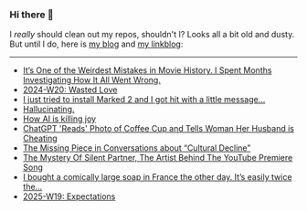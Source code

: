 ### Hi there 👋

I _really_ should clean out my repos, shouldn't I? Looks all a bit old and dusty. But until I do, here is [my blog](https://lostfocus.de/) and [my linkblog](https://dominikschwind.com/links):

--- 

<!-- POST-LIST:START -->
- [It’s One of the Weirdest Mistakes in Movie History. I Spent Months Investigating How It All Went Wrong.](https://slate.com/culture/2025/05/birds-movies-charlies-angels-2000-pygmy-nuthatch.html)
- [2024-W20: Wasted Love](https://lostfocus.de/2025/05/18/2024-w20-wasted-love/)
- [I just tried to install Marked 2 and I got hit with a little message…](https://lostfocus.de/2025/05/18/234623/)
- [Hallucinating.](https://ethanmarcotte.com/wrote/hallucinating/)
- [How AI is killing joy](https://leah.is/posts/ai_is_killing_joy/)
- [ChatGPT &#39;Reads&#39; Photo of Coffee Cup and Tells Woman Her Husband is Cheating](https://petapixel.com/2025/05/14/chatgpt-reads-photo-of-coffee-cup-and-tells-woman-her-husband-is-cheating/)
- [The Missing Piece in Conversations about “Cultural Decline”](https://culture.ghost.io/the-missing-piece-in-conversations-about-cultural-decline/)
- [The Mystery Of Silent Partner, The Artist Behind The YouTube Premiere Song](https://uproxx.com/music/silent-partner-youtube-premiere-song/)
- [I bought a comically large soap in France the other day. It’s easily twice the…](https://lostfocus.de/2025/05/12/234613/)
- [2025-W19: Expectations](https://lostfocus.de/2025/05/11/2025-w19-expectations/)
<!-- POST-LIST:END -->

<!--
**lostfocus/lostfocus** is a ✨ _special_ ✨ repository because its `README.md` (this file) appears on your GitHub profile.

Here are some ideas to get you started:

- 🔭 I’m currently working on ...
- 🌱 I’m currently learning ...
- 👯 I’m looking to collaborate on ...
- 🤔 I’m looking for help with ...
- 💬 Ask me about ...
- 📫 How to reach me: ...
- 😄 Pronouns: ...
- ⚡ Fun fact: ...
-->
